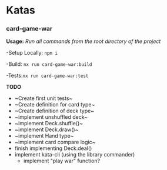 # Katas

### card-game-war

**Usage:** _Run all commands from the root directory of the project_

-Setup Locally: `npm i `

-Build: `nx run card-game-war:build`

-Tests:`nx run card-game-war:test`


**TODO**

- ~Create first unit tests~
- ~Create definition for card type~
- ~Create definition of deck type~
- ~implement unshuffled deck~
- ~implement Deck.shuffle()~
- ~implement Deck.draw()~
- ~implement Hand type~
- ~implement card compare logic~
- finish implementing Deck.deal()
- implement kata-cli (using the library commander)
  - implement "play war" function?
